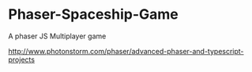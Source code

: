 Phaser-Spaceship-Game
=====================

A phaser JS Multiplayer game

http://www.photonstorm.com/phaser/advanced-phaser-and-typescript-projects
